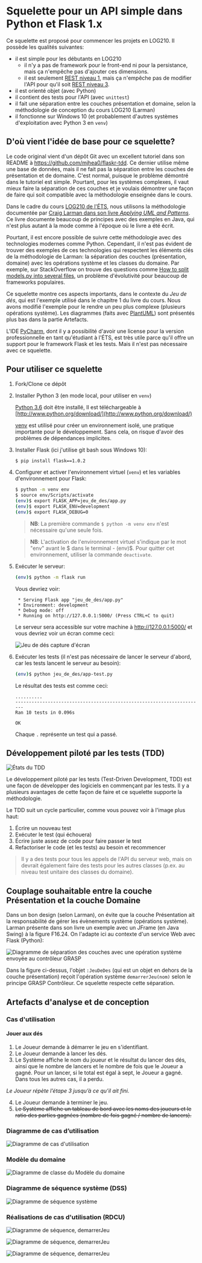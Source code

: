 # Squelette pour un API simple dans Python et Flask 1.x

Ce squelette est proposé pour commencer les projets en LOG210. Il possède les qualités suivantes:

- il est simple pour les débutants en LOG210 
  - il n'y a pas de framework pour le front-end ni pour la persistance, mais ça n'empêche pas d'ajouter ces dimensions.
  - il est seulement [REST niveau 1](https://restfulapi.net/richardson-maturity-model/#level-one), mais ça n'empêche pas de modifier l'API pour qu'il soit [REST niveau 3](https://restfulapi.net/richardson-maturity-model/#level-three).
- il est orienté objet (avec Python)
- il contient des tests pour l'API (avec `unittest`)
- il fait une séparation entre les couches présentation et domaine, selon la méthodologie de conception du cours LOG210 (Larman)
- il fonctionne sur Windows 10 (et probablement d'autres systèmes d'exploitation avec Python 3 en `venv`)  

## D'où vient l'idée de base pour ce squelette?

Le code original vient d'un dépôt Git avec un excellent tutoriel dans son README à https://github.com/mjhea0/flaskr-tdd. Ce dernier utilise même une base de données, mais il ne fait pas la
séparation entre les couches de présentation et de domaine. C'est normal, puisque le problème démontré dans le tutoriel est simple. Pourtant, pour les systèmes complexes,
il vaut mieux faire la séparation de ces couches et je voulais démontrer une façon de faire qui soit compatible avec la méthodologie enseignée dans le cours.

Dans le cadre du cours [LOG210 de l'ÉTS](https://www.etsmtl.ca/Programmes-Etudes/1er-cycle/Fiche-de-cours?Sigle=log210), nous utilisons la méthodologie documentée par [Craig Larman dans son livre *Applying UML and Patterns*](http://www.craiglarman.com/wiki/index.php?title=Book_Applying_UML_and_Patterns). Ce livre documente beaucoup de principes avec des exemples en Java, qui n'est plus autant à la mode comme à l'époque où le livre a été écrit.

Pourtant, il est encore possible de suivre cette méthodologie avec des technologies modernes comme Python. Cependant, il n'est pas évident de trouver des exemples de ces technologies qui respectent les éléments clés de la méthodologie de Larman: la séparation des couches (présentation, domaine) avec les opérations système et les classes du domaine. Par exemple, sur StackOverflow on trouve des questions comme [How to split models.py into several files](https://stackoverflow.com/q/6336664/1168342), un problème d'évolutivité pour beaucoup de frameworks populaires.

Ce squelette montre ces aspects importants, dans le contexte du *Jeu de dés*, qui est l'exemple utilisé dans le chapitre 1 du livre du cours. Nous avons modifié l'exemple pour le rendre un peu plus complexe (plusieurs opérations système). Les diagrammes (faits avec [PlantUML](https://stackoverflow.com/questions/32203610/how-to-integrate-uml-diagrams-into-gitlab-or-github)) sont présentés plus bas dans la partie Artefacts.

L'IDE [PyCharm](https://www.jetbrains.com/pycharm/), dont il y a possibilité d'avoir une license pour la version professionnelle en tant qu'étudiant à l'ÉTS, est très utile parce qu'il offre un support pour le framework Flask et les tests. Mais il n'est pas nécessaire avec ce squelette.

## Pour utiliser ce squelette

1. Fork/Clone ce dépôt
2. Installer Python 3 (en mode local, pour utiliser en `venv`)

    [Python 3.6](https://www.python.org/downloads/release/python-360/) doit être installé, Il est téléchargeable à [http://www.python.org/download/](http://www.python.org/download/)

    [venv](https://docs.python.org/3/library/venv.html) est utilisé pour créer un environnement isolé, une pratique importante pour le développement. Sans cela, on risque d'avoir des problèmes de dépendances implicites.

3. Installer Flask (ici j'utilise git bash sous Windows 10):

    ```bash
    $ pip install flask==1.0.2
    ```

4. Configurer et activer l'environnement virtuel (`venv`) et les variables d'environnement pour Flask:

    ```bash
    $ python -m venv env
    $ source env/Scripts/activate
    (env)$ export FLASK_APP=jeu_de_des/app.py
    (env)$ export FLASK_ENV=development
    (env)$ export FLASK_DEBUG=0
    ```

    > **NB**: La première commande `$ python -m venv env` n'est nécessaire qu'une seule fois. 

    > **NB**: L'activation de l'environnement virtuel s'indique par le mot "env" avant le $ dans le terminal - (env)$. Pour quitter cet environnement, utiliser la commande `deactivate`.

1. Exécuter le serveur:
    ```bash
    (env)$ python -m flask run
    ```

    Vous devriez voir:
    ```
     * Serving Flask app "jeu_de_des/app.py"
     * Environment: development
     * Debug mode: off
     * Running on http://127.0.0.1:5000/ (Press CTRL+C to quit)
    ```

    Le serveur sera accessible sur votre machine à http://127.0.0.1:5000/ et vous devriez voir un écran comme ceci:

    ![Jeu de dés capture d'écran](https://github.com/profcfuhrmanets/log210-jeu-de-des-python-flask/raw/master/docs/Jeu_de_d%C3%A9s_index.png?s=50)

1. Exécuter les tests (il n'est pas nécessaire de lancer le serveur d'abord, car les tests lancent le serveur au besoin):
    ```bash
    (env)$ python jeu_de_des/app-test.py
    ```

    Le résultat des tests est comme ceci:
    ```
    ..........
    ----------------------------------------------------------------------
    Ran 10 tests in 0.096s

    OK
    ```

    Chaque `.` représente un test qui a passé.    

## Développement piloté par les tests (TDD)

![États du TDD](http://www.plantuml.com/plantuml/proxy?src=https://raw.githubusercontent.com/profcfuhrmanets/log210-jeu-de-des-python-flask/master/docs/tdd.puml)

Le développement piloté par les tests (Test-Driven Development, TDD) est une façon de développer des logiciels en commençant par les tests. Il y a plusieurs avantages de cette façon de faire et ce squelette supporte la méthodologie.

Le TDD suit un cycle particulier, comme vous pouvez voir à l'image plus haut:

1. Écrire un nouveau test
2. Exécuter le test (qui échouera)
3. Écrire juste assez de code pour faire passer le test
4. Refactoriser le code (et les tests) au besoin et recommencer

> Il y a des tests pour tous les appels de l'API du serveur web, mais on devrait
également faire des tests pour les autres classes (p.ex. au niveau test unitaire 
des classes du domaine).

## Couplage souhaitable entre la couche Présentation et la couche Domaine

Dans un bon design (selon Larman), on évite que la couche Présentation ait la responsabilité de gérer les évènements système (opérations système). Larman présente dans son livre un exemple avec un JFrame (en Java Swing) à la figure F16.24. On l'adapte ici au contexte d'un service Web avec Flask (Python):

![Diagramme de séparation des couches avec une opération système envoyée au contrôleur GRASP](http://www.plantuml.com/plantuml/proxy?fmt=svg&src=https://raw.githubusercontent.com/profcfuhrmanets/log210-jeu-de-des-python-flask/master/docs/figure-f16.24-web-flask.puml?cacheinc=1)

Dans la figure ci-dessus, l'objet `:JeuDeDes` (qui est un objet en dehors de la couche présentation) reçoit l'opération système `demarrerJeu(nom)` selon le principe GRASP Contrôleur. Ce squelette respecte cette séparation.

## Artefacts d'analyse et de conception

### Cas d'utilisation

#### Jouer aux dés

1. Le Joueur demande à démarrer le jeu en s'identifiant. 
1. Le Joueur demande à lancer les dés. 
1. Le Système affiche le nom du joueur et le résultat du lancer des dés, ainsi que le nombre de lancers et le nombre de fois que le Joueur a gagné. Pour un lancer, si le total est égal à sept, le Joueur a gagné. Dans tous les autres cas, il a perdu. 

*Le Joueur répète l’étape 3 jusqu’à ce qu’il ait fini.*

4. Le Joueur demande à terminer le jeu.
1. ~~Le Système affiche un tableau de bord avec les noms des joueurs et le ratio des parties gagnées (nombre de fois gagné / nombre de lancers).~~

### Diagramme de cas d’utilisation

![Diagramme de cas d'utilisation](http://www.plantuml.com/plantuml/proxy?fmt=svg&src=https://raw.githubusercontent.com/profcfuhrmanets/log210-jeu-de-des-node-express-ts/master/docs/dcu.puml?cacheinc=5)

### Modèle du domaine

![Diagramme de classe du Modèle du domaine](http://www.plantuml.com/plantuml/proxy?fmt=svg&src=https://raw.githubusercontent.com/profcfuhrmanets/log210-jeu-de-des-node-express-ts/master/docs/mdd.puml?cacheinc=5)

### Diagramme de séquence système (DSS)

![Diagramme de séquence système](http://www.plantuml.com/plantuml/proxy?fmt=svg&src=https://raw.githubusercontent.com/profcfuhrmanets/log210-jeu-de-des-node-express-ts/master/docs/dss-jouer.puml?cacheinc=5)

### Réalisations de cas d'utilisation (RDCU)

![Diagramme de séquence, demarrerJeu](http://www.plantuml.com/plantuml/proxy?fmt=svg&src=https://raw.githubusercontent.com/profcfuhrmanets/log210-jeu-de-des-node-express-ts/master/docs/rdcu-demarrerJeu.puml?cacheinc=5)

![Diagramme de séquence, demarrerJeu](http://www.plantuml.com/plantuml/proxy?fmt=svg&src=https://raw.githubusercontent.com/profcfuhrmanets/log210-jeu-de-des-node-express-ts/master/docs/rdcu-jouer.puml?cacheinc=5)

![Diagramme de séquence, demarrerJeu](http://www.plantuml.com/plantuml/proxy?fmt=svg&src=https://raw.githubusercontent.com/profcfuhrmanets/log210-jeu-de-des-node-express-ts/master/docs/rdcu-terminerJeu.puml?cacheinc=5)
